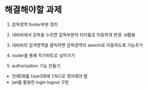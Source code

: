 # 해결해야할 과제

1. 감독영역 footer부분 정리
1. 네비바에서 감독을 누르면 감독부분의 타이틀로 이동하게 변경. id활용
1. 네비바의 검색영역을 클릭하면 감독영역의 search로 이동하도록 기능추가

1. router를 통해 작가파트로 넘어가기

1. authorization 기능 만들기

- 전체DB를 UserDB에 1:N으로 엮어줘야 함
- jwt를 활용한 login logout 구현
